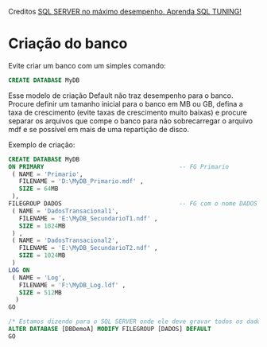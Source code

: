 Creditos [SQL SERVER no máximo desempenho. Aprenda SQL TUNING!](https://www.udemy.com/course/tuning-em-t-sql/)

# Criação do banco
Evite criar um banco com um simples comando: 
```sql
CREATE DATABASE MyDB
```

Esse modelo de criação Default não traz desempenho para o banco. Procure definir um tamanho inicial para o banco em MB ou GB, defina a taxa de crescimento (evite taxas de crescimento muito baixas) e procure separar os arquivos que compe o banco para não sobrecarregar o arquivo mdf e se possível em mais de uma repartição de disco.
 
Exemplo de criação:
```sql
CREATE DATABASE MyDB
ON PRIMARY                                      -- FG Primario 
 ( NAME = 'Primario', 
   FILENAME = 'D:\MyDB_Primario.mdf' , 
   SIZE = 64MB 
 ), 
FILEGROUP DADOS                                 -- FG com o nome DADOS 
 ( NAME = 'DadosTransacional1',                 
   FILENAME = 'E:\MyDB_SecundarioT1.ndf' , 
   SIZE = 1024MB
 ) ,
 ( NAME = 'DadosTransacional2', 
   FILENAME = 'E:\MyDB_SecundarioT2.ndf' , 
   SIZE = 1024MB
 ) 
LOG ON 
 ( NAME = 'Log', 
   FILENAME = 'F:\MyDB_Log.ldf' , 
   SIZE = 512MB 
  )   
GO

/* Estamos dizendo para o SQL SERVER onde ele deve gravar todos os dados da aplicação. */
ALTER DATABASE [DBDemoA] MODIFY FILEGROUP [DADOS] DEFAULT 
GO
```
